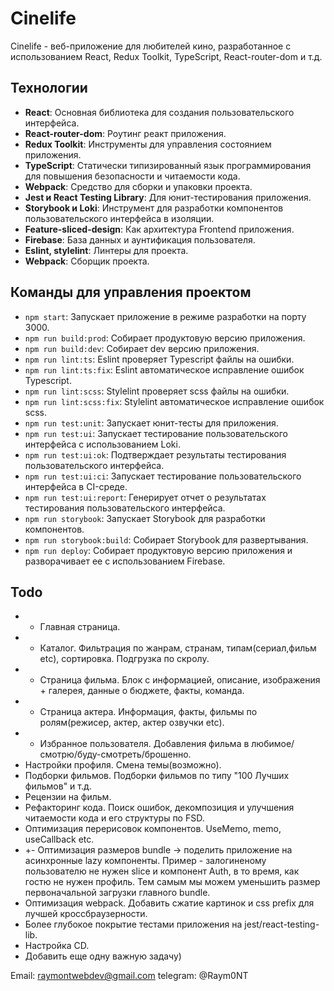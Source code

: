 # Cinelife

Cinelife - веб-приложение для любителей кино, разработанное с использованием React, Redux Toolkit, TypeScript, React-router-dom и т.д.

## Технологии

- **React**: Основная библиотека для создания пользовательского интерфейса.
- **React-router-dom**: Роутинг реакт приложения. 
- **Redux Toolkit**: Инструменты для управления состоянием приложения.
- **TypeScript**: Статически типизированный язык программирования для повышения безопасности и читаемости кода.
- **Webpack**: Средство для сборки и упаковки проекта.
- **Jest и React Testing Library**: Для юнит-тестирования приложения.
- **Storybook и Loki**: Инструмент для разработки компонентов пользовательского интерфейса в изоляции.
- **Feature-sliced-design**: Как архитектура Frontend приложения.
- **Firebase**: База данных и аунтификация пользователя.
- **Eslint, stylelint**: Линтеры для проекта.
- **Webpack**: Сборщик проекта.

## Команды для управления проектом

- `npm start`: Запускает приложение в режиме разработки на порту 3000.
- `npm run build:prod`: Собирает продуктовую версию приложения.
- `npm run build:dev`: Собирает dev версию приложения.
- `npm run lint:ts`: Eslint проверяет Typescript файлы на ошибки.
- `npm run lint:ts:fix`: Eslint автоматическое исправление ошибок Typescript.
- `npm run lint:scss`: Stylelint проверяет scss файлы на ошибки.
- `npm run lint:scss:fix`: Stylelint автоматическое исправление ошибок scss.
- `npm run test:unit`: Запускает юнит-тесты для приложения.
- `npm run test:ui`: Запускает тестирование пользовательского интерфейса с использованием Loki.
- `npm run test:ui:ok`: Подтверждает результаты тестирования пользовательского интерфейса.
- `npm run test:ui:ci`: Запускает тестирование пользовательского интерфейса в CI-среде.
- `npm run test:ui:report`: Генерирует отчет о результатах тестирования пользовательского интерфейса.
- `npm run storybook`: Запускает Storybook для разработки компонентов.
- `npm run storybook:build`: Собирает Storybook для развертывания.
- `npm run deploy`: Собирает продуктовую версию приложения и разворачивает ее с использованием Firebase.

## Todo

- + Главная страница.
- + Каталог. Фильтрация по жанрам, странам, типам(сериал,фильм etc), сортировка. Подгрузка по скролу.
- + Страница фильма. Блок с информацией, описание, изображения + галерея, данные о бюджете, факты, команда.
- + Страница актера. Информация, факты, фильмы по ролям(режисер, актер, актер озвучки etc).
- + Избранное пользователя. Добавления фильма в любимое/смотрю/буду-смотреть/брошенно.
- Настройки профиля. Смена темы(возможно).
- Подборки фильмов. Подборки фильмов по типу "100 Лучших фильмов" и т.д.
- Рецензии на фильм.
- Рефакторинг кода. Поиск ошибок, декомпозиция и улучшения читаемости кода и его структуры по FSD. 
- Оптимизация перерисовок компонентов. UseMemo, memo, useCallback etc.
- +- Оптимизация размеров bundle -> поделить приложение на асинхронные lazy компоненты.
   Пример - залогиненому пользователю не нужен slice и компонент Auth, в то время, как гостю не нужен профиль.
   Тем самым мы можем уменьшить размер первоначальной загрузки главного bundle.
- Оптимизация webpack. Добавить сжатие картинок и css prefix для лучшей кроссбраузерности.
- Более глубокое покрытие тестами приложения на jest/react-testing-lib.
- Настройка CD.
- Добавить еще одну важную задачу)

Email: raymontwebdev@gmail.com
telegram: @Raym0NT 

